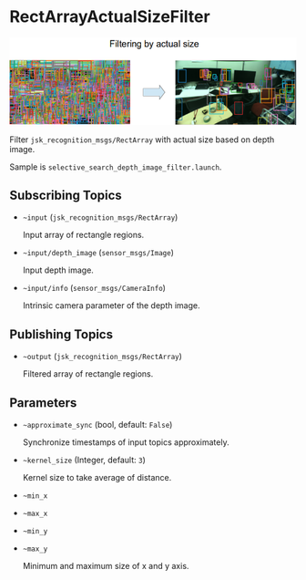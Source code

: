 # RectArrayActualSizeFilter
![](images/rect_array_actual_size_filter.png)

Filter `jsk_recognition_msgs/RectArray` with actual size based on depth image.

Sample is `selective_search_depth_image_filter.launch`.

## Subscribing Topics
* `~input` (`jsk_recognition_msgs/RectArray`)

  Input array of rectangle regions.
* `~input/depth_image` (`sensor_msgs/Image`)

  Input depth image.
* `~input/info` (`sensor_msgs/CameraInfo`)

  Intrinsic camera parameter of the depth image.

## Publishing Topics
* `~output` (`jsk_recognition_msgs/RectArray`)

  Filtered array of rectangle regions.

## Parameters
* `~approximate_sync` (bool, default: `False`)

  Synchronize timestamps of input topics approximately.
* `~kernel_size` (Integer, default: `3`)

  Kernel size to take average of distance.
* `~min_x`
* `~max_x`
* `~min_y`
* `~max_y`

  Minimum and maximum size of x and y axis.
